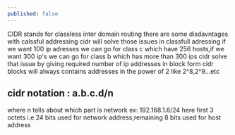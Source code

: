 ```yaml
---
published: false
---
```


CIDR stands for classless inter domain routing
there are some disdavntages with calssful addressing cidr will solve those issues
in classfull adressing if we want 100 ip adresses we can go for class c which have 256 hosts,if we want 300 ip's we can go for class b which has more than 300 ips
cidr solve that issue by giving required number of ip addresses in block form
cidr blocks will always contains addresses in the power of 2 like 2^8,2^9...etc

## cidr notation : a.b.c.d/n
where n tells about which  part is network
ex: 192.168.1.6/24
here first 3 octets i.e 24 bits used for network address,remaining 8 bits used for host address
